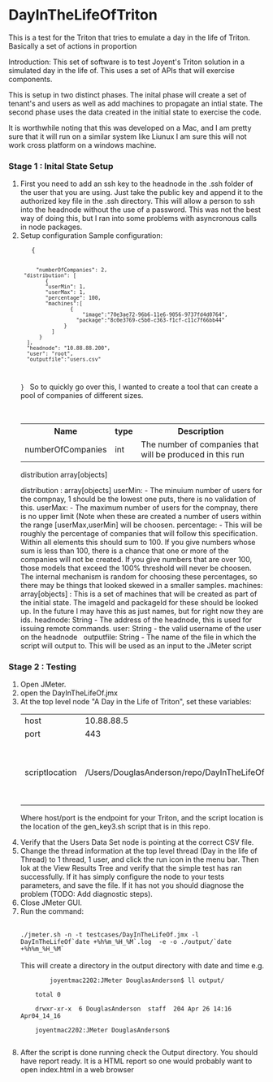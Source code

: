 # DayInTheLifeOfTriton
This is a test for the Triton that tries to emulate a day in the life of Triton. Basically a set of actions in proportion

Introduction: 
  This set of software is to test Joyent's Triton solution in a simulated day in the life of. This uses a set of APIs that will exercise components.
  
 This is setup in two distinct phases. The inital phase will create a set of tenant's and users as well as add machines to propagate an intial state. The second phase uses the data created in the initial state to exercise the code.
 
It is worthwhile noting that this was developed on a Mac, and I am pretty sure that it will run on a similar system like Liunux I am sure this will not work cross platform on a windows machine.

<h3> Stage 1 : Inital State Setup </h3> 
<ol>
  <li> First you need to add an ssh key to the headnode in the .ssh folder of the user that you are using. Just take the public key and append it to the authorized key file in the .ssh directory. This will allow a person to ssh into the headnode without the use of a password. This was not the best way of doing this, but I ran into some problems with asyncronous calls in node packages.
  </li>
  
  <li> Setup configuration 
  Sample configuration:  <br />
   <code>
   {
  
     	 "numberOfCompanies": 2,
	 "distribution": [
		    {
			"userMin": 1,
			"userMax": 1,
			"percentage": 100,
			"machines":[ 
				    {
			    	    "image":"70e3ae72-96b6-11e6-9056-9737fd4d0764",
			          "package":"8c0e3769-c5b0-c363-f1cf-c11c7f66bb44"
			      }		    
			  ]		
		  }
	  ],
	  "headnode": "10.88.88.200",
	  "user": "root",
	  "outputfile":"users.csv"
  }
  </code>
 So to quickly go over this, I wanted to create a tool that can create a pool of companies of different sizes. 
 <table>
 <tr> <th> Name </th> <th> type </th> <th> Description </th> </tr> 
    <tr>
    <td> numberOfCompanies </td>
  	  <td> int  </td>
 	   <td>  The number of companies that will be produced in this run </td>
    </tr>
    </table>
    <tr>
	 <td> distribution </td>
   	 <td> array[objects] </td>
	 <td> </td> 
    </tr>
    </table>
    
   distribution : array[objects]
         userMin:<int> -  The minuium number of users for the compnay, 1 should be the lowest one puts, there is no validation of this.
         userMax:<int> -  The maximum number of users for the compnay, there is no upper limit
         (Note when these are created a number of users within the range [userMax,userMin] will be choosen.
         percentage: <int> - This will be roughly the percentage of companies that will follow this specification. Within all elements             this should sum to 100. If you give numbers whose sum is less than 100, there is a chance that one or more of the companies             will not be created. If you give numbers that are over 100, those models that exceed the 100% threshold will never be choosen.           The internal mechanism is random for choosing these percentages, so there may be things that looked skewed in a smaller                 samples.
          machines: array[objects] : This is a set of machines that will be created as part of the initial state. The imageId and                 packageId for these should be looked up. In the future I may have this as just names, but for right now they are ids. 
   headnode: String - The address of the headnode, this is used for issuing remote commands.
   user: String - the valid username of the user on the headnode
   outputfile: String - The name of the file in which the script will output to. This will be used as an input to the JMeter script
   </li>
 </ol>
  
  <h3>  Stage 2 : Testing </h3>
<ol> 
<li> Open JMeter. </li>
<li> open the DayInTheLifeOf.jmx </li>
<li> At the top level node "A Day in the Life of Triton", set these variables: 
        <table> 
	   <tr> 
	   	<td> host </td>
	   	<td> 10.88.88.5 </td>
	   	<td> </td>
	   </tr>
	   <tr> 
	   	<td> port </td>
	   	<td> 443 </td>
	   	<td> </td>
	   </tr>
	   <tr> 
	   	<td> scriptlocation </td>
	   	<td> /Users/DouglasAnderson/repo/DayInTheLifeOfTriton/gen_key.sh </td>
	   	<td>This will be a path to the gen_key.sh  in this repo. </td>
	   </tr>
	</table> 
	
Where host/port is the endpoint for your Triton, and the script location is the location of the gen_key3.sh script that is in
this repo. 
</li>
<li>  Verify that the Users Data Set node is pointing at the correct CSV file.</li>
<li>  Change the thread information at the top level thread (Day in the life of Thread) to 1 thread, 1 user, and click the run icon
in the menu bar. Then lok at the View Results Tree and verify that the simple test has ran successfully. If it has simply
configure the node to your tests parameters, and save the file. If it has not you should diagnose the problem (TODO: Add
diagnostic steps). </li>

<li>  Close JMeter GUI.</li>

<li>  Run the command: </li>

<br />

<code>
./jmeter.sh -n -t testcases/DayInTheLifeOf.jmx -l DayInTheLifeOf`date +%h%m_%H_%M`.log  -e -o ./output/`date +%h%m_%H_%M`
</code>
<br />
 This will create a directory in the output directory with date and time e.g. 
<br />

<code>
     	joyentmac2202:JMeter DouglasAnderson$ ll output/<br />
	total 0<br />
	drwxr-xr-x  6 DouglasAnderson  staff  204 Apr 26 14:16 Apr04_14_16<br />
	joyentmac2202:JMeter DouglasAnderson$ <br />
  </code>
<br />
<li> After the script is done running check the Output directory. You should have report ready. It is a HTML report so one would probably want to open index.html in a web browser </li>


     
 
